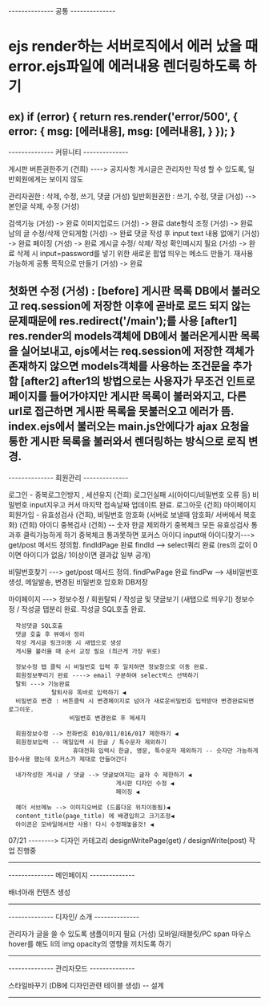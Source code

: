 
-------------- 공통 -------------- 
# ejs render하는 서버로직에서 에러 났을 때 error.ejs파일에 에러내용 렌더링하도록 하기

ex)
  if (error) {
    return res.render('error/500', {
      error: {
        msg: [에러내용],
        msg: [에러내용],
      }
    });
  }
-------------------------------------


-------------- 커뮤니티 -------------- 

게시판 버튼권한주기 (건희) ----> 공지사항 게시글은 관리자만 작성 할 수 있도록, 일반회원에게는 보이지 않도

관리자권한 : 삭제, 수정, 쓰기, 댓글 (거성)
일반회원권한 :  쓰기, 수정, 댓글 (거성)
  --> 본인글 삭제, 수정 (거성)

검색기능 (거성) -> 완료
이미지업로드 (거성) -> 완료
date형식 조정 (거성) -> 완료
남의 글 수정/삭제 안되게함 (거성) -> 완료
댓글 작성 후 input text 내용 없애기 (거성) -> 완료
페이징 (거성) -> 완료
게시글 수정/ 삭제/ 작성 확인메시지 필요 (거성) -> 완료
  삭제 시 input=password를 넣기 위한 새로운 팝업 띄우는 메소드 만들기. 재사용 가능하게 공통 목적으로 만들기 (거성) -> 완료
    

첫화면 수정 (거성) :
[before] 게시판 목록 DB에서 불러오고 req.session에 저장한 이후에 곧바로 로드 되지 않는 문제때문에 res.redirect('/main');를 사용
[after1] res.render의 models객체에 DB에서 불러온게시판 목록을 실어보내고, ejs에서는 req.session에 저장한 객체가 존재하지 않으면 models객체를 사용하는 조건문을 추가함
[after2] after1의 방법으로는 사용자가 무조건 인트로 페이지를 들어가야지만 게시판 목록이 불러와지고, 다른 url로 접근하면 게시판 목록을 못불러오고 에러가 뜸.
index.ejs에서 불러오는 main.js안에다가 ajax 요청을 통한 게시판 목록을 불러와서 렌더링하는 방식으로 로직 변경.
-------------------------------------




-------------- 회원관리 -------------- 

  로그인 - 중복로그인방지 , 세션유지 (건희)
          로그인실패 시(아이디/비밀번호 오류 등) 비밀번호 input지우고 커서 
          마지막 접속날짜 업데이트 완료.
  로그아웃 (건희)
  마이페이지
  회원가입 - 유효성검사 (건희), 비밀번호 암호화 (서버로 보낼때 암호화/ 서버에서 복호화) (건희)
  아이디 중복검사 (건희) -- 숫자 한글 제외하기 
                          중복체크 모든 유효성검사 통과후 클릭가능하게 하기 
                          중복체크 통과못하면 포커스 아이디 input애 
  아이디찾기---> get/post 메서드 정의함.
                findIdPage 완료
                findId --> select쿼리 완료 (res의 값이 0이면 아이디가 없음/ 1이상이면 결과값 일부 공개)
  
  비밀번호찾기 ---> get/post 매서드 정의.
                   findPwPage 완료
                   findPw --> 새비밀번호 생성, 메일발송, 변경된 비밀번호 암호화 DB저장

  마이페이지 ---> 정보수정 / 회원탈퇴 / 작성글 및 댓글보기 (새탭으로 띄우기)
      정보수정 / 작성글 탭분리 완료.
      작성글 SQL호출 완료.
      
      작성댓글 SQL호출 
      댓글 호출 후 뷰에서 정리 
      작성 게시글 링크이동 시 새탭으로 생성 
      게시물 불러올 때 순서 교정 필요 (최근게 가장 위로) 
      
      정보수정 탭 클릭 시 비밀번호 입력 후 일치하면 정보창으로 이동 완료.
      회원정보뿌리기 완료 ----> email 구분하여 select박스 선택하기  
      탈퇴 ---> 기능완료
                탈퇴사유 똑바로 입력하기 ◀
      비밀번호 변경 : 버튼클릭 시 변경페이지로 넘어가 새로운비밀번호 입력받아 변경완료되면 로그이웃.
                     비밀번호 변경완료 후 메세지 

      회원정보수정 --> 전화번호 010/011/016/017 제한하기 ◀
      회원정보입력 -- 메일입력 시 한글 / 특수문자 제외하기 
                      휴대전화 입력시 한글, 영문, 특수문자 제외하기 -- 숫자만 가능하게 함수사용 했는데 포커스가 제대로 안들어간다

      내가작성한 게시글 / 댓글 --> 댓글보여지는 글자 수 제한하기 ◀
                                  게시판 디자인 수정 ◀
                                  페이징 ◀

      헤더 서브메뉴 --> 이미지오버로 (드롭다운 위치이동됨)◀
      content_title(page_title) 에 배경입히고 크기조정◀
      아이콘은 모바일에서만 사용! 다시 수정해놓을것! ◀


07/21 --------> 디자인 카테고리 designWritePage(get) / designWrite(post) 작업 진행중

  
-------------------------------------






-------------- 메인페이지 -------------- 

배너아래 컨텐츠 생성

--------------------------------------





-------------- 디자인/ 소개 --------------

관리자가 글을 쓸 수 있도록
샘플이미지 필요 (거성)
모바일/태블릿/PC span 마우스 hover를 해도 li의 img opacity의 영향을 끼치도록 하기

----------------------------------------




-------------- 관리자모드 -------------- 

스타일바꾸기 (DB에 디자인관련 테이블 생성) -- 설계


--------------------------------------
  





